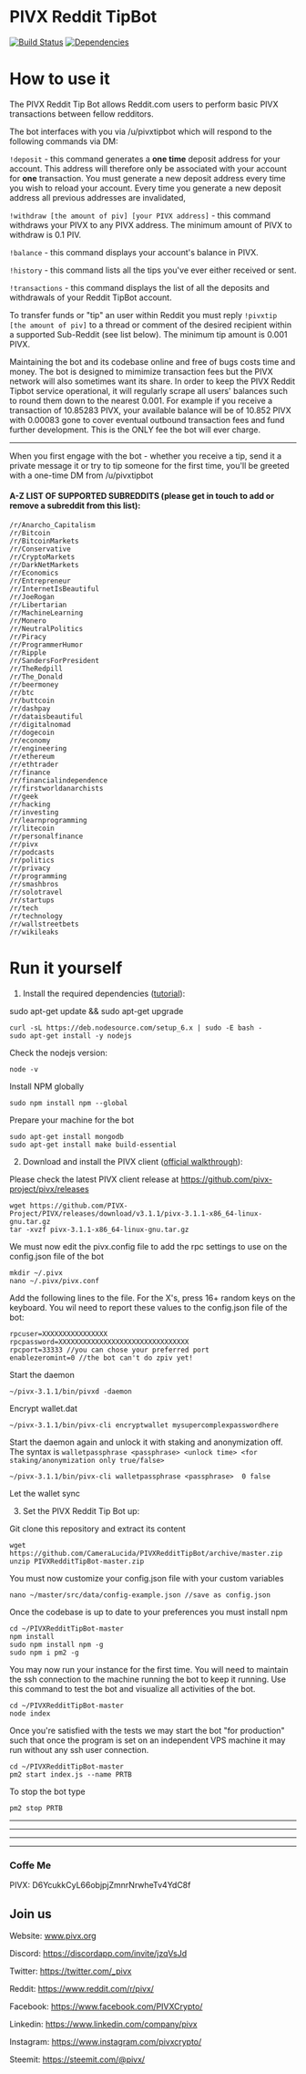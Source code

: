 # PIVX Reddit TipBot

[![Build Status](https://travis-ci.com/CameraLucida/PIVXRedditTipBot.svg?branch=master)](https://travis-ci.com/CameraLucida/PIVXRedditTipBot)  [![Dependencies](https://david-dm.org/CameraLucida/PIVXRedditTipBot.svg)](https://david-dm.org/CameraLucida/PIVXRedditTipBot)

# How to use it

The PIVX Reddit Tip Bot allows Reddit.com users to perform basic PIVX transactions between fellow redditors.

The bot interfaces with you via /u/pivxtipbot which will respond to the following commands via DM:

`!deposit` - this command generates a **one time** deposit address for your account. This address will therefore only be associated with your account for **one** transaction. You must generate a new deposit address every time you wish to reload your account. Every time you generate a new deposit address all previous addresses are invalidated, 

`!withdraw [the amount of piv] [your PIVX address]` - this command withdraws your PIVX to any PIVX address. The minimum amount of PIVX to withdraw is 0.1 PIV.

`!balance` - this command displays your account's balance in PIVX.

`!history` - this command lists all the tips you've ever either received or sent.

`!transactions` - this command displays the list of all the deposits and withdrawals of your Reddit TipBot account. 

To transfer funds or "tip" an user within Reddit you must reply `!pivxtip [the amount of piv]` to a thread or comment of the desired recipient within a supported Sub-Reddit (see list below). The minimum tip amount is 0.001 PIVX.

Maintaining the bot and its codebase online and free of bugs costs time and money. The bot is designed to mimimize transaction fees but the PIVX network will also sometimes want its share. In order to keep the PIVX Reddit Tipbot service operational, it will regularly scrape all users' balances such to round them down to the nearest 0.001. For example if you receive a transaction of 10.85283 PIVX, your available balance will be of 10.852 PIVX with 0.00083 gone to cover eventual outbound transaction fees and fund further development. This is the ONLY fee the bot will ever charge.

 ---

 
When you first engage with the bot - whether you receive a tip, send it a private message it or try to tip someone for the first time, you'll be greeted with a one-time DM from /u/pivxtipbot 


#### A-Z LIST OF SUPPORTED SUBREDDITS (please get in touch to add or remove a subreddit from this list):
```
/r/Anarcho_Capitalism
/r/Bitcoin
/r/BitcoinMarkets
/r/Conservative
/r/CryptoMarkets
/r/DarkNetMarkets
/r/Economics
/r/Entrepreneur
/r/InternetIsBeautiful
/r/JoeRogan
/r/Libertarian
/r/MachineLearning
/r/Monero
/r/NeutralPolitics
/r/Piracy
/r/ProgrammerHumor
/r/Ripple
/r/SandersForPresident
/r/TheRedpill
/r/The_Donald
/r/beermoney
/r/btc
/r/buttcoin
/r/dashpay
/r/dataisbeautiful
/r/digitalnomad
/r/dogecoin
/r/economy
/r/engineering
/r/ethereum
/r/ethtrader
/r/finance
/r/financialindependence
/r/firstworldanarchists
/r/geek
/r/hacking
/r/investing
/r/learnprogramming
/r/litecoin
/r/personalfinance
/r/pivx
/r/podcasts
/r/politics
/r/privacy
/r/programming
/r/smashbros
/r/solotravel
/r/startups
/r/tech
/r/technology
/r/wallstreetbets
/r/wikileaks
```


# Run it yourself

1. Install the required dependencies ([tutorial](https://nodesource.com/blog/installing-node-js-tutorial-ubuntu/)):

sudo apt-get update && sudo apt-get upgrade

    curl -sL https://deb.nodesource.com/setup_6.x | sudo -E bash -
    sudo apt-get install -y nodejs
    
Check the nodejs version:
    
    node -v
    
Install NPM globally

    sudo npm install npm --global

Prepare your machine for the bot

    sudo apt-get install mongodb
    sudo apt-get install make build-essential
    
2. Download and install the PIVX client ([official walkthrough](https://pivx.freshdesk.com/support/solutions/articles/30000024630-how-to-use-the-command-line-to-install-or-upgrade-pivx-and-start-staking-on-linux)):

Please check the latest PIVX client release at https://github.com/pivx-project/pivx/releases

    wget https://github.com/PIVX-Project/PIVX/releases/download/v3.1.1/pivx-3.1.1-x86_64-linux-gnu.tar.gz
    tar -xvzf pivx-3.1.1-x86_64-linux-gnu.tar.gz
    
We must now edit the pivx.config file to add the rpc settings to use on the config.json file of the bot

    mkdir ~/.pivx
    nano ~/.pivx/pivx.conf

Add the following lines to the file.  For the X's, press 16+ random keys on the keyboard.  You wil need to report these values to the config.json file of the bot:
    
    rpcuser=XXXXXXXXXXXXXXXX
    rpcpassword=XXXXXXXXXXXXXXXXXXXXXXXXXXXXXXXX
    rpcport=33333 //you can chose your preferred port
    enablezeromint=0 //the bot can't do zpiv yet!

Start the daemon

    ~/pivx-3.1.1/bin/pivxd -daemon
    
Encrypt wallet.dat

    ~/pivx-3.1.1/bin/pivx-cli encryptwallet mysupercomplexpasswordhere
    
Start the daemon again and unlock it with staking and anonymization off. The syntax is `walletpassphrase <passphrase> <unlock time> <for staking/anonymization only true/false>`

    ~/pivx-3.1.1/bin/pivx-cli walletpassphrase <passphrase>  0 false
    
 
Let the wallet sync


3. Set the PIVX Reddit Tip Bot up:

Git clone this repository and extract its content

    wget https://github.com/CameraLucida/PIVXRedditTipBot/archive/master.zip
    unzip PIVXRedditTipBot-master.zip

You must now customize your config.json file with your custom variables

    nano ~/master/src/data/config-example.json //save as config.json
    
Once the codebase is up to date to your preferences you must install npm

    cd ~/PIVXRedditTipBot-master
    npm install
    sudo npm install npm -g
    sudo npm i pm2 -g
    
You may now run your instance for the first time. You will need to maintain the ssh connection to the machine running the bot to keep it running. Use this command to test the bot and visualize all activities of the bot.

    cd ~/PIVXRedditTipBot-master
    node index

Once you're satisfied with the tests we may start the bot "for production" such that once the program is set on an independent VPS machine it may run without any ssh user connection.

    cd ~/PIVXRedditTipBot-master
    pm2 start index.js --name PRTB
    
To stop the bot type

    pm2 stop PRTB

---
---
---
---


### Coffe Me

PIVX: D6YcukkCyL66objpjZmnrNrwheTv4YdC8f


## Join us
Website: www.pivx.org 


Discord: https://discordapp.com/invite/jzqVsJd 

Twitter: https://twitter.com/_pivx 

Reddit: https://www.reddit.com/r/pivx/ 

Facebook: https://www.facebook.com/PIVXCrypto/ 

Linkedin: https://www.linkedin.com/company/pivx 

Instagram: https://www.instagram.com/pivxcrypto/ 

Steemit: https://steemit.com/@pivx/
